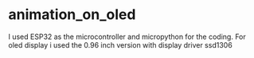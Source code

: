 # animation_on_oled
I used ESP32 as the microcontroller and micropython for the coding. For oled display i used the 0.96 inch version with display driver ssd1306
